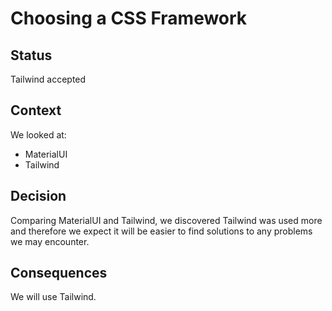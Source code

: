 # Choosing a CSS Framework

## Status
Tailwind accepted

## Context
We looked at:
- MaterialUI
- Tailwind

## Decision
Comparing MaterialUI and Tailwind, we discovered Tailwind was used more and therefore we expect it will be easier to find solutions to any problems we may encounter.

## Consequences
We will use Tailwind.
